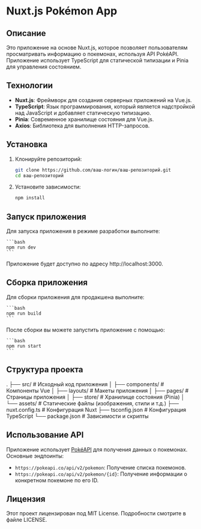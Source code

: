 # Nuxt.js Pokémon App

##  Описание

Это приложение на основе Nuxt.js, которое позволяет пользователям просматривать информацию о покемонах, используя API PokéAPI. Приложение использует TypeScript для статической типизации и Pinia для управления состоянием.

## Технологии

- **Nuxt.js**: Фреймворк для создания серверных приложений на Vue.js.
- **TypeScript**: Язык программирования, который является надстройкой над JavaScript и добавляет статическую типизацию.
- **Pinia**: Современное хранилище состояния для Vue.js.
- **Axios**: Библиотека для выполнения HTTP-запросов.

## Установка

1. Клонируйте репозиторий:

    ```bash
    git clone https://github.com/ваш-логин/ваш-репозиторий.git
    cd ваш-репозиторий
    ```

2. Установите зависимости:

    ```bash
    npm install
    ```

## Запуск приложения

Для запуска приложения в режиме разработки выполните:

    ```bash
    npm run dev
    ```

Приложение будет доступно по адресу http://localhost:3000.

## Сборка приложения

Для сборки приложения для продакшена выполните:

    ```bash
    npm run build
    ```

После сборки вы можете запустить приложение с помощью:

    ```bash
    npm run start
    ```

## Структура проекта
.
├── src/ # Исходный код приложения
│ ├── components/ # Компоненты Vue
│ ├── layouts/ # Макеты приложения
│ ├── pages/ # Страницы приложения
│ ├── store/ # Хранилище состояния (Pinia)
│ └── assets/ # Статические файлы (изображения, стили и т.д.)
├── nuxt.config.ts # Конфигурация Nuxt
├── tsconfig.json # Конфигурация TypeScript
└── package.json # Зависимости и скрипты

## Использование API

Приложение использует [PokéAPI](https://pokeapi.co/) для получения данных о покемонах. Основные эндпоинты:

- `https://pokeapi.co/api/v2/pokemon`: Получение списка покемонов.
- `https://pokeapi.co/api/v2/pokemon/{id}`: Получение информации о конкретном покемоне по его ID.

## Лицензия
Этот проект лицензирован под MIT License. Подробности смотрите в файле LICENSE.